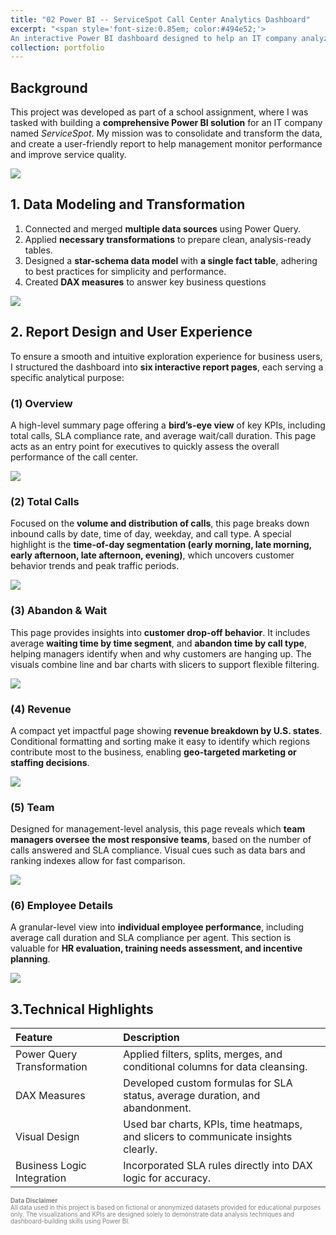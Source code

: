 ```yaml
---
title: "02 Power BI -- ServiceSpot Call Center Analytics Dashboard"
excerpt: "<span style='font-size:0.85em; color:#494e52;'>
An interactive Power BI dashboard designed to help an IT company analyze its call center performance. The project includes SLA monitoring, call traffic trends, employee performance tracking, revenue insights, and time-based behavior patterns...<br/><img src='/site/images/BI-0.gif' style='width:50%;'/>"
collection: portfolio
---
```


## Background

This project was developed as part of a school assignment, where I was tasked with building a **comprehensive Power BI solution** for an IT company named *ServiceSpot*. My mission was to consolidate and transform the data, and create a user-friendly report to help management monitor performance and improve service quality.

<img src="/site/images/BI-0.gif" /> 

## 1. Data Modeling and Transformation

1. Connected and merged **multiple data sources** using Power Query.
2. Applied **necessary transformations** to prepare clean, analysis-ready tables.
3. Designed a **star-schema data model** with **a single fact table**, adhering to best practices for simplicity and performance.
4. Created **DAX measures** to answer key business questions

<img src="/site/images/BI-0-0.jpg"  /> 

## 2. Report Design and User Experience

To ensure a smooth and intuitive exploration experience for business users, I structured the dashboard into **six interactive report pages**, each serving a specific analytical purpose:

### (1) Overview  
A high-level summary page offering a **bird’s-eye view** of key KPIs, including total calls, SLA compliance rate, and average wait/call duration. This page acts as an entry point for executives to quickly assess the overall performance of the call center.

<img src="/site/images/BI-1.gif" class="img-medium" /> 

### (2) Total Calls  
Focused on the **volume and distribution of calls**, this page breaks down inbound calls by date, time of day, weekday, and call type. A special highlight is the **time-of-day segmentation (early morning, late morning, early afternoon, late afternoon, evening)**, which uncovers customer behavior trends and peak traffic periods.

<img src="/site/images/BI-2.jpg" class="img-medium" /> 


### (3) Abandon & Wait  
This page provides insights into **customer drop-off behavior**. It includes average **waiting time by time segment**, and **abandon time by call type**, helping managers identify when and why customers are hanging up. The visuals combine line and bar charts with slicers to support flexible filtering.

<img src="/site/images/BI-3.jpg" class="img-medium" /> 

### (4) Revenue  
A compact yet impactful page showing **revenue breakdown by U.S. states**. Conditional formatting and sorting make it easy to identify which regions contribute most to the business, enabling **geo-targeted marketing or staffing decisions**.

<img src="/site/images/BI-4.gif" class="img-medium" /> 

### (5) Team  
Designed for management-level analysis, this page reveals which **team managers oversee the most responsive teams**, based on the number of calls answered and SLA compliance. Visual cues such as data bars and ranking indexes allow for fast comparison.

<img src="/site/images/BI-5.jpg" class="img-medium" /> 

### (6) Employee Details  
A granular-level view into **individual employee performance**, including average call duration and SLA compliance per agent. This section is valuable for **HR evaluation, training needs assessment, and incentive planning**.

<img src="/site/images/BI-6.jpg" class="img-medium" /> 



## 3.Technical Highlights

| Feature                     | Description                                                                 |
| :-------------------------- | :-------------------------------------------------------------------------- |
| Power Query Transformation  | Applied filters, splits, merges, and conditional columns for data cleansing. |
| DAX Measures                | Developed custom formulas for SLA status, average duration, and abandonment. |
| Visual Design               | Used bar charts, KPIs, time heatmaps, and slicers to communicate insights clearly. |
| Business Logic Integration  | Incorporated SLA rules directly into DAX logic for accuracy. |



<p style="font-size: 0.7em; color: gray; text-align: left;">
  <strong>Data Disclaimer</strong><br/>
  All data used in this project is based on fictional or anonymized datasets provided for educational purposes only. The visualizations and KPIs are designed solely to demonstrate data analysis techniques and dashboard-building skills using Power BI.
</p>
